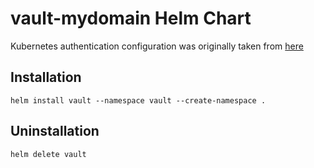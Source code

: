 # vault-mydomain Helm Chart

Kubernetes authentication configuration was originally taken from
[here](https://ddymko.medium.com/vault-using-kubernetes-auth-c67cfcdc8d6e)

## Installation

`helm install vault --namespace vault --create-namespace .`

## Uninstallation

`helm delete vault`
